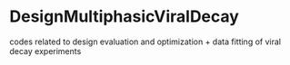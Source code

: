 # DesignMultiphasicViralDecay
codes related to design evaluation and optimization + data fitting of viral decay experiments
